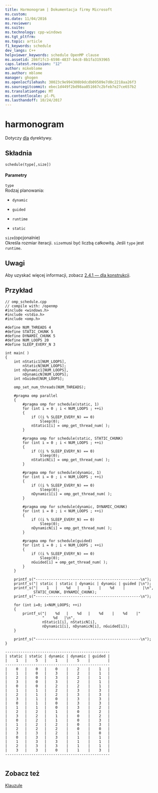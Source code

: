 ```yaml
---
title: Harmonogram | Dokumentacja firmy Microsoft
ms.custom: 
ms.date: 11/04/2016
ms.reviewer: 
ms.suite: 
ms.technology: cpp-windows
ms.tgt_pltfrm: 
ms.topic: article
f1_keywords: schedule
dev_langs: C++
helpviewer_keywords: schedule OpenMP clause
ms.assetid: 286f1fc3-6598-4837-b4c8-8b1fa3193965
caps.latest.revision: "12"
author: mikeblome
ms.author: mblome
manager: ghogen
ms.openlocfilehash: 30023c9e994300b9dcdb09509e7d0c2218aa26f3
ms.sourcegitcommit: ebec1d449f2bd98aa851667c2bfeb7e27ce657b2
ms.translationtype: MT
ms.contentlocale: pl-PL
ms.lasthandoff: 10/24/2017
---
```

# <a name="schedule"></a>harmonogram
Dotyczy [dla](../../../parallel/openmp/reference/for-openmp.md) dyrektywy.  
  
## <a name="syntax"></a>Składnia  
  
```  
schedule(type[,size])  
```  
  
#### <a name="parameters"></a>Parametry  
 `type`  
 Rodzaj planowania:  
  
-   `dynamic`  
  
-   `guided`  
  
-   `runtime`  
  
-   `static`  
  
 `size`(opcjonalnie)  
 Określa rozmiar iteracji. `size`musi być liczbą całkowitą. Jeśli `type` jest `runtime`.  
  
## <a name="remarks"></a>Uwagi  
 Aby uzyskać więcej informacji, zobacz [2.4.1 — dla konstrukcji](../../../parallel/openmp/2-4-1-for-construct.md).  
  
## <a name="example"></a>Przykład  
  
```  
// omp_schedule.cpp  
// compile with: /openmp   
#include <windows.h>  
#include <stdio.h>  
#include <omp.h>  
  
#define NUM_THREADS 4  
#define STATIC_CHUNK 5  
#define DYNAMIC_CHUNK 5  
#define NUM_LOOPS 20  
#define SLEEP_EVERY_N 3  
  
int main( )   
{  
    int nStatic1[NUM_LOOPS],   
        nStaticN[NUM_LOOPS];  
    int nDynamic1[NUM_LOOPS],   
        nDynamicN[NUM_LOOPS];  
    int nGuided[NUM_LOOPS];  
  
    omp_set_num_threads(NUM_THREADS);  
  
    #pragma omp parallel  
    {  
        #pragma omp for schedule(static, 1)  
        for (int i = 0 ; i < NUM_LOOPS ; ++i)   
        {  
            if ((i % SLEEP_EVERY_N) == 0)   
                Sleep(0);  
            nStatic1[i] = omp_get_thread_num( );  
        }  
  
        #pragma omp for schedule(static, STATIC_CHUNK)  
        for (int i = 0 ; i < NUM_LOOPS ; ++i)   
        {  
            if ((i % SLEEP_EVERY_N) == 0)   
                Sleep(0);  
            nStaticN[i] = omp_get_thread_num( );  
        }  
  
        #pragma omp for schedule(dynamic, 1)  
        for (int i = 0 ; i < NUM_LOOPS ; ++i)   
        {  
            if ((i % SLEEP_EVERY_N) == 0)   
                Sleep(0);  
            nDynamic1[i] = omp_get_thread_num( );  
        }  
  
        #pragma omp for schedule(dynamic, DYNAMIC_CHUNK)  
        for (int i = 0 ; i < NUM_LOOPS ; ++i)   
        {  
            if ((i % SLEEP_EVERY_N) == 0)   
                Sleep(0);  
            nDynamicN[i] = omp_get_thread_num( );  
        }  
  
        #pragma omp for schedule(guided)  
        for (int i = 0 ; i < NUM_LOOPS ; ++i)   
        {  
            if ((i % SLEEP_EVERY_N) == 0)   
                Sleep(0);  
            nGuided[i] = omp_get_thread_num( );  
        }  
    }  
  
    printf_s("------------------------------------------------\n");  
    printf_s("| static | static | dynamic | dynamic | guided |\n");  
    printf_s("|    1   |    %d   |    1    |    %d    |        |\n",  
             STATIC_CHUNK, DYNAMIC_CHUNK);  
    printf_s("------------------------------------------------\n");  
  
    for (int i=0; i<NUM_LOOPS; ++i)   
    {  
        printf_s("|    %d   |    %d   |    %d    |    %d    |"  
                 "    %d   |\n",  
                 nStatic1[i], nStaticN[i],  
                 nDynamic1[i], nDynamicN[i], nGuided[i]);  
    }  
  
    printf_s("------------------------------------------------\n");  
}  
```  
  
```Output  
------------------------------------------------  
| static | static | dynamic | dynamic | guided |  
|    1   |    5   |    1    |    5    |        |  
------------------------------------------------  
|    0   |    0   |    0    |    2    |    1   |  
|    1   |    0   |    3    |    2    |    1   |  
|    2   |    0   |    3    |    2    |    1   |  
|    3   |    0   |    3    |    2    |    1   |  
|    0   |    0   |    2    |    2    |    1   |  
|    1   |    1   |    2    |    3    |    3   |  
|    2   |    1   |    2    |    3    |    3   |  
|    3   |    1   |    0    |    3    |    3   |  
|    0   |    1   |    0    |    3    |    3   |  
|    1   |    1   |    0    |    3    |    2   |  
|    2   |    2   |    1    |    0    |    2   |  
|    3   |    2   |    1    |    0    |    2   |  
|    0   |    2   |    1    |    0    |    3   |  
|    1   |    2   |    2    |    0    |    3   |  
|    2   |    2   |    2    |    0    |    0   |  
|    3   |    3   |    2    |    1    |    0   |  
|    0   |    3   |    3    |    1    |    1   |  
|    1   |    3   |    3    |    1    |    1   |  
|    2   |    3   |    3    |    1    |    1   |  
|    3   |    3   |    0    |    1    |    3   |  
------------------------------------------------  
  
```  
  
## <a name="see-also"></a>Zobacz też  
 [Klauzule](../../../parallel/openmp/reference/openmp-clauses.md)